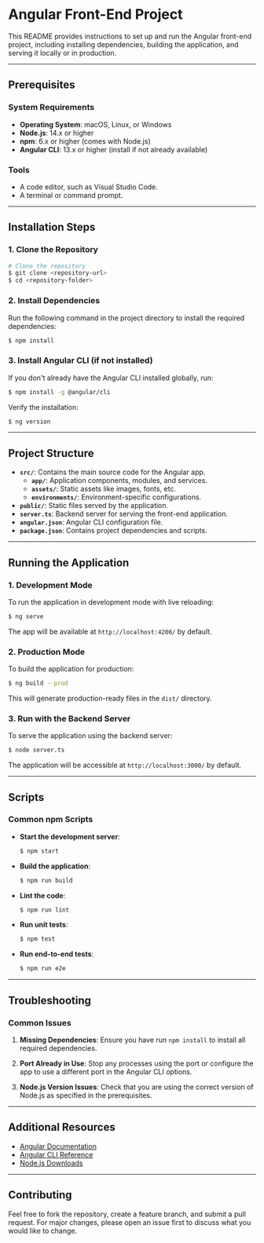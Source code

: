 # Angular Front-End Project

This README provides instructions to set up and run the Angular front-end project, including installing dependencies, building the application, and serving it locally or in production.

---

## Prerequisites

### System Requirements
- **Operating System**: macOS, Linux, or Windows
- **Node.js**: 14.x or higher
- **npm**: 6.x or higher (comes with Node.js)
- **Angular CLI**: 13.x or higher (install if not already available)

### Tools
- A code editor, such as Visual Studio Code.
- A terminal or command prompt.

---

## Installation Steps

### 1. Clone the Repository
```bash
# Clone the repository
$ git clone <repository-url>
$ cd <repository-folder>
```

### 2. Install Dependencies
Run the following command in the project directory to install the required dependencies:
```bash
$ npm install
```

### 3. Install Angular CLI (if not installed)
If you don't already have the Angular CLI installed globally, run:
```bash
$ npm install -g @angular/cli
```
Verify the installation:
```bash
$ ng version
```

---

## Project Structure

- **`src/`**: Contains the main source code for the Angular app.
  - **`app/`**: Application components, modules, and services.
  - **`assets/`**: Static assets like images, fonts, etc.
  - **`environments/`**: Environment-specific configurations.
- **`public/`**: Static files served by the application.
- **`server.ts`**: Backend server for serving the front-end application.
- **`angular.json`**: Angular CLI configuration file.
- **`package.json`**: Contains project dependencies and scripts.

---

## Running the Application

### 1. Development Mode
To run the application in development mode with live reloading:
```bash
$ ng serve
```

The app will be available at `http://localhost:4200/` by default.

### 2. Production Mode
To build the application for production:
```bash
$ ng build --prod
```
This will generate production-ready files in the `dist/` directory.

### 3. Run with the Backend Server
To serve the application using the backend server:
```bash
$ node server.ts
```
The application will be accessible at `http://localhost:3000/` by default.

---

## Scripts

### Common npm Scripts
- **Start the development server**:
  ```bash
  $ npm start
  ```

- **Build the application**:
  ```bash
  $ npm run build
  ```

- **Lint the code**:
  ```bash
  $ npm run lint
  ```

- **Run unit tests**:
  ```bash
  $ npm test
  ```

- **Run end-to-end tests**:
  ```bash
  $ npm run e2e
  ```

---

## Troubleshooting

### Common Issues
1. **Missing Dependencies**:
   Ensure you have run `npm install` to install all required dependencies.

2. **Port Already in Use**:
   Stop any processes using the port or configure the app to use a different port in the Angular CLI options.

3. **Node.js Version Issues**:
   Check that you are using the correct version of Node.js as specified in the prerequisites.

---

## Additional Resources

- [Angular Documentation](https://angular.io/docs)
- [Angular CLI Reference](https://angular.io/cli)
- [Node.js Downloads](https://nodejs.org/)

---

## Contributing

Feel free to fork the repository, create a feature branch, and submit a pull request. For major changes, please open an issue first to discuss what you would like to change.

